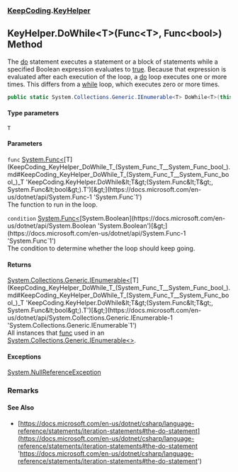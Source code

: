 ### [KeepCoding](KeepCoding.md 'KeepCoding').[KeyHelper](KeepCoding_KeyHelper.md 'KeepCoding.KeyHelper')
## KeyHelper.DoWhile&lt;T&gt;(Func&lt;T&gt;, Func&lt;bool&gt;) Method
The [do](https://docs.microsoft.com/en-us/dotnet/csharp/language-reference/keywords/do 'https://docs.microsoft.com/en-us/dotnet/csharp/language-reference/keywords/do') statement executes a statement or a block of statements while a specified Boolean expression evaluates to [true](https://docs.microsoft.com/en-us/dotnet/csharp/language-reference/builtin-types/bool 'https://docs.microsoft.com/en-us/dotnet/csharp/language-reference/builtin-types/bool'). Because that expression is evaluated after each execution of the loop, a [do](https://docs.microsoft.com/en-us/dotnet/csharp/language-reference/keywords/do 'https://docs.microsoft.com/en-us/dotnet/csharp/language-reference/keywords/do') loop executes one or more times. This differs from a [while](https://docs.microsoft.com/en-us/dotnet/csharp/language-reference/keywords/while 'https://docs.microsoft.com/en-us/dotnet/csharp/language-reference/keywords/while') loop, which executes zero or more times.  
```csharp
public static System.Collections.Generic.IEnumerable<T> DoWhile<T>(this System.Func<T> func, System.Func<bool> condition);
```
#### Type parameters
<a name='KeepCoding_KeyHelper_DoWhile_T_(System_Func_T__System_Func_bool_)_T'></a>
`T`  
  
#### Parameters
<a name='KeepCoding_KeyHelper_DoWhile_T_(System_Func_T__System_Func_bool_)_func'></a>
`func` [System.Func&lt;](https://docs.microsoft.com/en-us/dotnet/api/System.Func-1 'System.Func`1')[T](KeepCoding_KeyHelper_DoWhile_T_(System_Func_T__System_Func_bool_).md#KeepCoding_KeyHelper_DoWhile_T_(System_Func_T__System_Func_bool_)_T 'KeepCoding.KeyHelper.DoWhile&lt;T&gt;(System.Func&lt;T&gt;, System.Func&lt;bool&gt;).T')[&gt;](https://docs.microsoft.com/en-us/dotnet/api/System.Func-1 'System.Func`1')  
The function to run in the loop.
  
<a name='KeepCoding_KeyHelper_DoWhile_T_(System_Func_T__System_Func_bool_)_condition'></a>
`condition` [System.Func&lt;](https://docs.microsoft.com/en-us/dotnet/api/System.Func-1 'System.Func`1')[System.Boolean](https://docs.microsoft.com/en-us/dotnet/api/System.Boolean 'System.Boolean')[&gt;](https://docs.microsoft.com/en-us/dotnet/api/System.Func-1 'System.Func`1')  
The condition to determine whether the loop should keep going.
  
#### Returns
[System.Collections.Generic.IEnumerable&lt;](https://docs.microsoft.com/en-us/dotnet/api/System.Collections.Generic.IEnumerable-1 'System.Collections.Generic.IEnumerable`1')[T](KeepCoding_KeyHelper_DoWhile_T_(System_Func_T__System_Func_bool_).md#KeepCoding_KeyHelper_DoWhile_T_(System_Func_T__System_Func_bool_)_T 'KeepCoding.KeyHelper.DoWhile&lt;T&gt;(System.Func&lt;T&gt;, System.Func&lt;bool&gt;).T')[&gt;](https://docs.microsoft.com/en-us/dotnet/api/System.Collections.Generic.IEnumerable-1 'System.Collections.Generic.IEnumerable`1')  
All instances that [func](KeepCoding_KeyHelper_DoWhile_T_(System_Func_T__System_Func_bool_).md#KeepCoding_KeyHelper_DoWhile_T_(System_Func_T__System_Func_bool_)_func 'KeepCoding.KeyHelper.DoWhile&lt;T&gt;(System.Func&lt;T&gt;, System.Func&lt;bool&gt;).func') used in an [System.Collections.Generic.IEnumerable&lt;&gt;](https://docs.microsoft.com/en-us/dotnet/api/System.Collections.Generic.IEnumerable-1 'System.Collections.Generic.IEnumerable`1').
#### Exceptions
[System.NullReferenceException](https://docs.microsoft.com/en-us/dotnet/api/System.NullReferenceException 'System.NullReferenceException')  
### Remarks
#### See Also
- [https://docs.microsoft.com/en-us/dotnet/csharp/language-reference/statements/iteration-statements#the-do-statement](https://docs.microsoft.com/en-us/dotnet/csharp/language-reference/statements/iteration-statements#the-do-statement 'https://docs.microsoft.com/en-us/dotnet/csharp/language-reference/statements/iteration-statements#the-do-statement')
